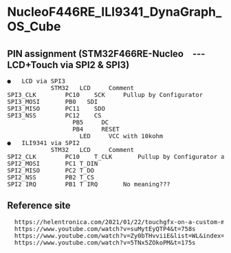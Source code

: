 # NucleoF446RE_ILI9341_DynaGraph_OS_Cube
## PIN assignment (STM32F466RE-Nucleo　--- LCD+Touch via SPI2 & SPI3)
<pre>
●	LCD via SPI3
            STM32	LCD		Comment
SPI3_CLK		PC10	SCK		Pullup by Configurator
SPI3_MOSI		PB0	  SDI
SPI3_MISO		PC11	SDO
SPI3_NSS		PC12	CS
			      PB5	  DC
			      PB4	  RESET
				    LED		VCC with 10kohm
●	ILI9341 via SPI2
            STM32	LCD		Comment
SPI2_CLK		PC10	T_CLK		Pullup by Configurator and 10Kohm-Register
SPI2_MOSI		PC1	T_DIN
SPI2_MISO		PC2	T_DO
SPI2_NSS		PB2	T_CS
SPI2_IRQ		PB1	T_IRQ		No meaning???
</pre>

## Reference site
<pre>
  https://helentronica.com/2021/01/22/touchgfx-on-a-custom-made-low-cost-board-with-the-ili9341-controller-over-spi/
  https://www.youtube.com/watch?v=suMytEyQTP4&t=758s
  https://www.youtube.com/watch?v=Zy0bTHvviiE&list=WL&index=8
  https://www.youtube.com/watch?v=5TNx5ZOkoPM&t=175s
</pre>
